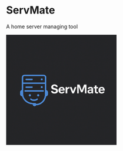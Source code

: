 # ServMate
A home server managing tool

<img src="https://raw.githubusercontent.com/zhiftyDK/ServMate/refs/heads/main/logo.png" alt="Alt Text" width="300" height="300">